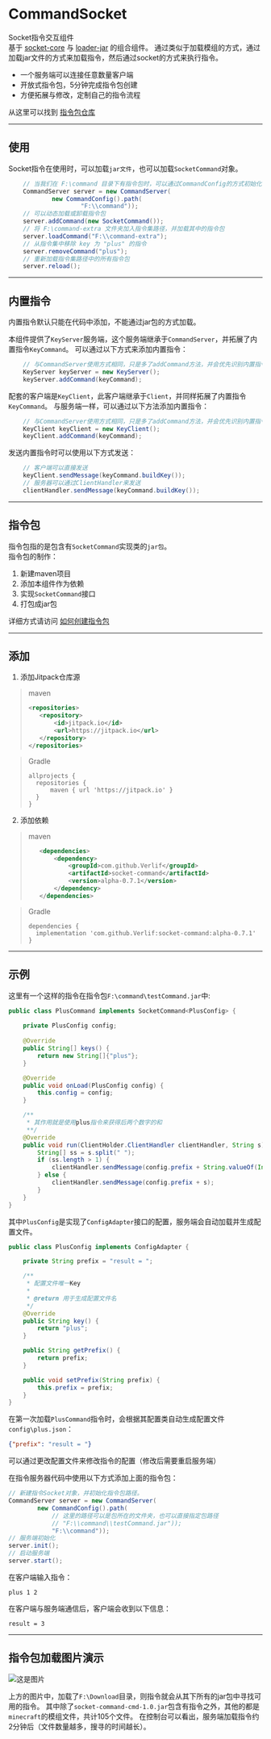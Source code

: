 # CommandSocket

Socket指令交互组件  
基于 [socket-core](https://github.com/socket-core) 与 [loader-jar](https://github.com/loader-jar) 的组合组件。
通过类似于加载模组的方式，通过加载jar文件的方式来加载指令，然后通过socket的方式来执行指令。

* 一个服务端可以连接任意数量客户端
* 开放式指令包，5分钟完成指令包创建
* 方便拓展与修改，定制自己的指令流程

从这里可以找到 [指令包仓库](https://github.com/topics/socket-command-extend)

------

## 使用

Socket指令在使用时，可以加载`jar文件`，也可以加载`SocketCommand`对象。

```java
    // 当我们在 F:\command 目录下有指令包时，可以通过CommandConfig的方式初始化
    CommandServer server = new CommandServer(
            new CommandConfig().path(
                    "F:\\command"));
    // 可以动态加载或卸载指令包
    server.addCommand(new SocketCommand());
    // 将 F:\command-extra 文件夹加入指令集路径，并加载其中的指令包
    server.loadCommand("F:\\command-extra");
    // 从指令集中移除 key 为 "plus" 的指令
    server.removeCommand("plus");
    // 重新加载指令集路径中的所有指令包
    server.reload();
```

------

## 内置指令

内置指令默认只能在代码中添加，不能通过jar包的方式加载。

本组件提供了`KeyServer`服务端，这个服务端继承于`CommandServer`，并拓展了内置指令`KeyCommand`。
可以通过以下方式来添加内置指令：

```java
    // 与CommandServer使用方式相同，只是多了addCommand方法，并会优先识别内置指令。
    KeyServer keyServer = new KeyServer();
    keyServer.addCommand(keyCommand);
```

配套的客户端是`KeyClient`，此客户端继承于`Client`，并同样拓展了内置指令`KeyCommand`。
与服务端一样，可以通过以下方法添加内置指令：

```java
    // 与CommandServer使用方式相同，只是多了addCommand方法，并会优先识别内置指令。
    KeyClient keyClient = new KeyClient();
    keyClient.addCommand(keyCommand);
```

发送内置指令时可以使用以下方式发送：

```java
    // 客户端可以直接发送
    keyClient.sendMessage(keyCommand.buildKey());
    // 服务器可以通过ClientHandler来发送
    clientHandler.sendMessage(keyCommand.buildKey());
```

------

## 指令包

指令包指的是包含有`SocketCommand`实现类的`jar包`。  
指令包的制作：
1. 新建maven项目
2. 添加本组件作为依赖
3. 实现`SocketCommand`接口
4. 打包成jar包

详细方式请访问 [如何创建指令包](instructions/如何创建指令包.md)

------

## 添加

1. 添加Jitpack仓库源

> maven
> ```xml
> <repositories>
>    <repository>
>        <id>jitpack.io</id>
>        <url>https://jitpack.io</url>
>    </repository>
> </repositories>
> ```

> Gradle
> ```text
> allprojects {
>   repositories {
>       maven { url 'https://jitpack.io' }
>   }
> }
> ```

2. 添加依赖

> maven
> ```xml
>    <dependencies>
>        <dependency>
>            <groupId>com.github.Verlif</groupId>
>            <artifactId>socket-command</artifactId>
>            <version>alpha-0.7.1</version>
>        </dependency>
>    </dependencies>
> ```

> Gradle
> ```text
> dependencies {
>   implementation 'com.github.Verlif:socket-command:alpha-0.7.1'
> }
> ```

------

## 示例

这里有一个这样的指令在指令包`F:\command\testCommand.jar`中:

```java
public class PlusCommand implements SocketCommand<PlusConfig> {
    
    private PlusConfig config;
    
    @Override
    public String[] keys() {
        return new String[]{"plus"};
    }

    @Override
    public void onLoad(PlusConfig config) {
        this.config = config;
    }

    /**
     * 其作用就是使用plus指令来获得后两个数字的和
     **/
    @Override
    public void run(ClientHolder.ClientHandler clientHandler, String s) {
        String[] ss = s.split(" ");
        if (ss.length > 1) {
            clientHandler.sendMessage(config.prefix + String.valueOf(Integer.parseInt(ss[0]) + Integer.parseInt(ss[1])));
        } else {
            clientHandler.sendMessage(config.prefix + s);
        }
    }
}
```

其中`PlusConfig`是实现了`ConfigAdapter`接口的配置，服务端会自动加载并生成配置文件。

```java
public class PlusConfig implements ConfigAdapter {

    private String prefix = "result = ";

    /**
     * 配置文件唯一Key
     *
     * @return 用于生成配置文件名
     */
    @Override
    public String key() {
        return "plus";
    }

    public String getPrefix() {
        return prefix;
    }

    public void setPrefix(String prefix) {
        this.prefix = prefix;
    }
}
```

在第一次加载`PlusCommand`指令时，会根据其配置类自动生成配置文件`config\plus.json`：

```json
{"prefix": "result = "}
```

可以通过更改配置文件来修改指令的配置（修改后需要重启服务端）

在指令服务器代码中使用以下方式添加上面的指令包：

```java
// 新建指令Socket对象，并初始化指令包路径。
CommandServer server = new CommandServer(
        new CommandConfig().path(
            // 这里的路径可以是包所在的文件夹，也可以直接指定包路径
            // "F:\\command\\testCommand.jar"));
            "F:\\command"));
// 服务端初始化
server.init();
// 启动服务端
server.start();
```

在客户端输入指令：

```text
plus 1 2
```

在客户端与服务端通信后，客户端会收到以下信息：

```text
result = 3
```

------

## 指令包加载图片演示

![这是图片](description/socket-command-test.png "指令包加载及客户端运行指令")  

上方的图片中，加载了`F:\Download`目录，则指令就会从其下所有的jar包中寻找可用的指令。
其中除了`socket-command-cmd-1.0.jar`包含有指令之外，其他的都是`minecraft`的模组文件，共计105个文件。
在控制台可以看出，服务端加载指令约2分钟后（文件数量越多，搜寻的时间越长）。  
